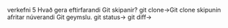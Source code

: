 verkefni 5
Hvað gera eftirfarandi Git skipanir? 
git clone->Git clone skipunin afritar núverandi Git geymslu.
git status->
git diff->